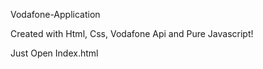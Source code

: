 Vodafone-Application

Created with Html,
Css, 
Vodafone Api 
and Pure Javascript!

Just Open Index.html
